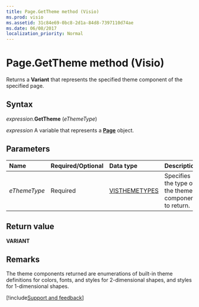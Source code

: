 ```yaml
---
title: Page.GetTheme method (Visio)
ms.prod: visio
ms.assetid: 31c84e69-0bc8-2d1a-84d8-7397110d74ae
ms.date: 06/08/2017
localization_priority: Normal
---
```



# Page.GetTheme method (Visio)

Returns a **Variant** that represents the specified theme component of the specified page.


## Syntax

_expression_.**GetTheme** (_eThemeType_)

_expression_ A variable that represents a **[Page](Visio.Page.md)** object.


## Parameters

|Name|Required/Optional|Data type|Description|
|:-----|:-----|:-----|:-----|
| _eThemeType_|Required|[VISTHEMETYPES](Visio.visthemetypes.md)|Specifies the type of the theme component to return.|

## Return value

**VARIANT**


## Remarks

The theme components returned are enumerations of built-in theme definitions for colors, fonts, and styles for 2-dimensional shapes, and styles for 1-dimensional shapes.




[!include[Support and feedback](~/includes/feedback-boilerplate.md)]